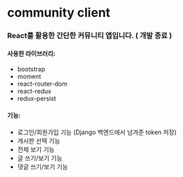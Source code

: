 # community client

### React를 활용한 간단한 커뮤니티 앱입니다. ( 개발 종료 )

#### 사용한 라이브러리:
- bootstrap
- moment
- react-router-dom
- react-redux
- redux-persist

#### 기능:
- 로그인/회원가입 기능 (Django 백엔드에서 넘겨준 token 저장)
- 게시판 선택 기능
- 전체 보기 기능
- 글 쓰기/보기 기능
- 댓글 쓰기/보기 기능
